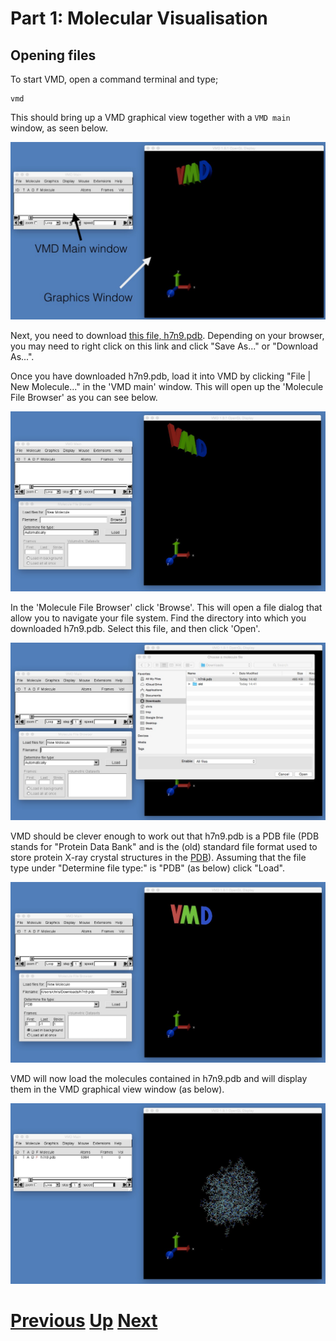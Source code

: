 # Part 1: Molecular Visualisation
## Opening files

To start VMD, open a command terminal and type;

```
vmd
```

This should bring up a VMD graphical view together with a `VMD main` window, as seen below.

![Image of VMD loaded](vmd_start.jpg)

Next, you need to download [this file, h7n9.pdb](https://raw.githubusercontent.com/chryswoods/python_for_bio/master/dynamics/visualisation/h7n9.pdb). Depending on your browser, you may need to right click on this link and click "Save As..." or "Download As...".

Once you have downloaded h7n9.pdb, load it into VMD by clicking "File | New Molecule..." in the 'VMD main' window. This will open up the 'Molecule File Browser' as you can see below.

![Image of VMD molecule browser](vmd_open.jpg)

In the 'Molecule File Browser' click 'Browse'. This will open a file dialog that allow you to navigate your file system. Find the directory into which you downloaded h7n9.pdb. Select this file, and then click 'Open'.

![Image of choosing a file to open](vmd_pick_file.jpg)

VMD should be clever enough to work out that h7n9.pdb is a PDB file (PDB stands for "Protein Data Bank" and is the (old) standard file format used to store protein X-ray crystal structures in the [PDB](http://pdb.org/pdb/home/home.do)). Assuming that the file type under "Determine file type:" is "PDB" (as below) click "Load".

![Image of file already chosen to open](vmd_open_file.jpg)

VMD will now load the molecules contained in h7n9.pdb and will display them in the VMD graphical view window (as below).

![Image of file immediately after opening](vmd_loaded_molecule.jpg)

# [Previous](README.md) [Up](README.md) [Next](mouse.md)
